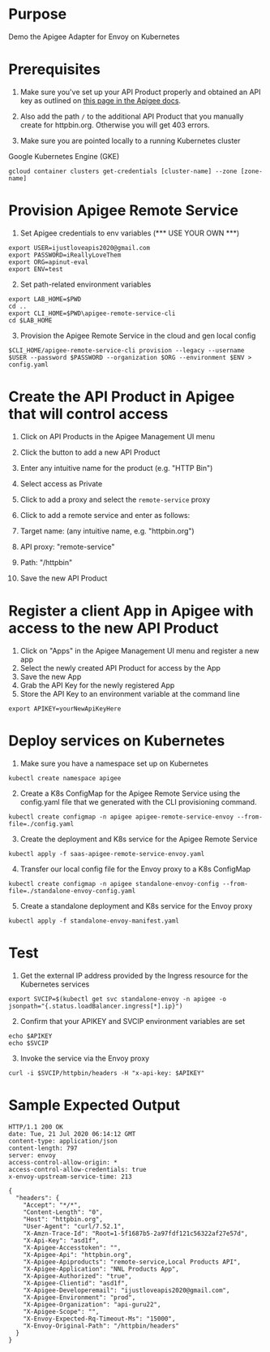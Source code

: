 # Purpose 

Demo the Apigee Adapter for Envoy on Kubernetes

# Prerequisites

1. Make sure you've set up your API Product properly and obtained an API key as outlined on [this page in the Apigee docs](https://docs.apigee.com/api-platform/envoy-adapter/v1.0-beta.4/operation#how-to-obtain-an-api-key).

2. Also add the path `/` to the additional API Product that you manually create for httpbin.org. Otherwise you will get 403 errors.

3. Make sure you are pointed locally to a running Kubernetes cluster

Google Kubernetes Engine (GKE)
```
gcloud container clusters get-credentials [cluster-name] --zone [zone-name]
```

# Provision Apigee Remote Service

1. Set Apigee credentials to env variables (*** USE YOUR OWN ***)

```console
export USER=ijustloveapis2020@gmail.com
export PASSWORD=iReallyLoveThem
export ORG=apinut-eval
export ENV=test
```

2. Set path-related environment variables 

```console
export LAB_HOME=$PWD
cd ..
export CLI_HOME=$PWD\apigee-remote-service-cli
cd $LAB_HOME
```

3. Provision the Apigee Remote Service in the cloud and gen local config 
```console
$CLI_HOME/apigee-remote-service-cli provision --legacy --username $USER --password $PASSWORD --organization $ORG --environment $ENV > config.yaml
```

# Create the API Product in Apigee that will control access

1. Click on API Products in the Apigee Management UI menu
   
2. Click the button to add a new API Product

3. Enter any intuitive name for the product (e.g. "HTTP Bin")

4. Select access as Private

5. Click to add a proxy and select the `remote-service` proxy

6. Click to add a remote service and enter as follows:

  1. Target name: (any intuitive name, e.g. "httpbin.org")
  2. API proxy: "remote-service"
  3. Path: "/httpbin"
  4. Save the new API Product

# Register a client App in Apigee with access to the new API Product

1. Click on "Apps" in the Apigee Management UI menu and register a new app
2. Select the newly created API Product for access by the App
3. Save the new App
4. Grab the API Key for the newly registered App
5. Store the API Key to an environment variable at the command line
```console
export APIKEY=yourNewApiKeyHere
```

# Deploy services on Kubernetes

1. Make sure you have a namespace set up on Kubernetes
```console
kubectl create namespace apigee
```

2. Create a K8s ConfigMap for the Apigee Remote Service using the config.yaml file that we generated with the CLI provisioning command.
```console
kubectl create configmap -n apigee apigee-remote-service-envoy --from-file=./config.yaml
```

3. Create the deployment and K8s service for the Apigee Remote Service 
```console
kubectl apply -f saas-apigee-remote-service-envoy.yaml
```

4. Transfer our local config file for the Envoy proxy to a K8s ConfigMap
```console
kubectl create configmap -n apigee standalone-envoy-config --from-file=./standalone-envoy-config.yaml
``` 

5. Create a standalone deployment and K8s service for the Envoy proxy
```console
kubectl apply -f standalone-envoy-manifest.yaml
```

# Test

1. Get the external IP address provided by the Ingress resource for the Kubernetes services
```console
export SVCIP=$(kubectl get svc standalone-envoy -n apigee -o jsonpath="{.status.loadBalancer.ingress[*].ip}")
```

2. Confirm that your APIKEY and SVCIP environment variables are set
```console
echo $APIKEY
echo $SVCIP
```

3. Invoke the service via the Envoy proxy
```console
curl -i $SVCIP/httpbin/headers -H "x-api-key: $APIKEY"
```

# Sample Expected Output
```
HTTP/1.1 200 OK
date: Tue, 21 Jul 2020 06:14:12 GMT
content-type: application/json
content-length: 797
server: envoy
access-control-allow-origin: *
access-control-allow-credentials: true
x-envoy-upstream-service-time: 213

{
  "headers": {
    "Accept": "*/*", 
    "Content-Length": "0", 
    "Host": "httpbin.org", 
    "User-Agent": "curl/7.52.1", 
    "X-Amzn-Trace-Id": "Root=1-5f1687b5-2a97fdf121c56322af27e57d", 
    "X-Api-Key": "asd1f", 
    "X-Apigee-Accesstoken": "", 
    "X-Apigee-Api": "httpbin.org", 
    "X-Apigee-Apiproducts": "remote-service,Local Products API", 
    "X-Apigee-Application": "NNL Products App", 
    "X-Apigee-Authorized": "true", 
    "X-Apigee-Clientid": "asd1f", 
    "X-Apigee-Developeremail": "ijustloveapis2020@gmail.com", 
    "X-Apigee-Environment": "prod", 
    "X-Apigee-Organization": "api-guru22", 
    "X-Apigee-Scope": "", 
    "X-Envoy-Expected-Rq-Timeout-Ms": "15000", 
    "X-Envoy-Original-Path": "/httpbin/headers"
  }
}
```